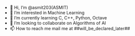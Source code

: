 - 👋 Hi, I’m @asmit203(ASMIT)
- 👀 I’m interested in Machine Learning
- 🌱 I’m currently learning C, C++, Python, Octave
- 💞️ I’m looking to collaborate on Algorithms of AI
- 📫 How to reach me mail me at ##will_be_declared_later##

<!---
asmit203/asmit203 is a ✨ special ✨ repository because its `README.md` (this file) appears on your GitHub profile.
You can click the Preview link to take a look at your changes.
--->
